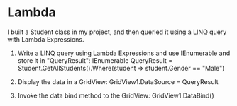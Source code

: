 # Lambda

I built a Student class in my project, and then queried it using a LINQ query with Lambda Expressions.

1. Write a LINQ query using Lambda Expressions and use IEnumerable and store it in "QueryResult": 
IEnumerable<Student> QueryResult = Student.GetAllStudents().Where(student => student.Gender == "Male")

2. Display the data in a GridView: GridView1.DataSource = QueryResult

3. Invoke the data bind method to the GridView: GridView1.DataBind()
